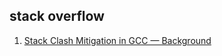 ## stack overflow

 1. [Stack Clash Mitigation in GCC — Background](https://developers.redhat.com/blog/2017/09/25/stack-clash-mitigation-gcc-background/)
